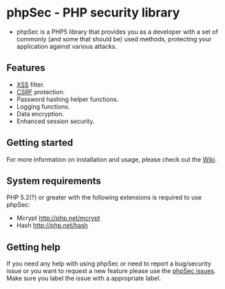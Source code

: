 phpSec - PHP security library
=============================
* phpSec is a PHP5 library that provides you as a developer with a set of
commonly (and some that should be) used methods, protecting your application
against various attacks.

Features
--------
* [XSS][1] filter.
* [CSRF][2] protection.
* Password hashing helper functions.
* Logging functions.
* Data encryption.
* Enhanced session security.

Getting started
---------------
For more information on installation and usage, please check out the
[Wiki](https://github.com/xqus/phpSec/wiki/Documentation).

System requirements
-------------------
PHP 5.2(?) or greater with the following extensions is required to use phpSec:
* Mcrypt <http://php.net/mcrypt>
* Hash <http://php.net/hash>

Getting help
------------
If you need any help with using phpSec or need to report a bug/security issue or you
want to request a new feature please use the [phpSec issues](https://github.com/xqus/phpSec/issues).
Make sure you label the issue with a appropriate label.

[1]:http://en.wikipedia.org/wiki/Cross-site_scripting        "Wikipedia on XSS"
[2]:http://en.wikipedia.org/wiki/Cross-site_request_forgery  "Wikipedia on CSRF"